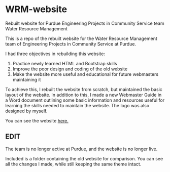 # WRM-website
Rebuilt website for Purdue Engineering Projects in Community Service team Water Resource Management

This is a repo of the rebuilt website for the Water Resource Management team of Engineering Projects in Community Service at Purdue.

I had three objectives in rebuilding this website:
1. Practice newly learned HTML and Bootstrap skills
2. Improve the poor design and coding of the old website
3. Make the website more useful and educational for future webmasters maintaining it

To achieve this, I rebuilt the website from scratch, but maintained the basic layout of the website. In addition to this, I made a new Webmaster Guide in a Word document outlining some basic information and resources useful for learning the skills needed to maintain the website. The logo was also designed by myself.

You can see the website [here.](woofiewilly.github.io/WRM-website)

## EDIT
The team is no longer active at Purdue, and the website is no longer live.

Included is a folder containing the old website for comparison. You can see all the changes I made, while still keeping the same theme intact.
